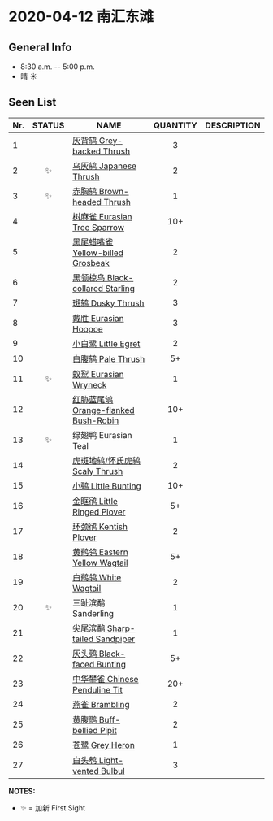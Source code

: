 # 2020-04-12 南汇东滩

## General Info
*  8:30 a.m. -- 5:00 p.m.
*  晴  :sunny:

## Seen List
Nr.|STATUS | NAME                                   | QUANTITY| DESCRIPTION                    |
|--| :--:  |----------------------------------------| :-----: |--------------------------------|
|1||[灰背鸫 Grey-backed Thrush](https://github.com/simonace/My-Birding-Log/blob/master/have-seen-list.md#%E7%81%B0%E8%83%8C%E9%B8%AB-grey-backed-thrush)|3||
|2|:sparkles:|[乌灰鸫 Japanese Thrush](https://github.com/simonace/My-Birding-Log/blob/master/have-seen-list.md#%E4%B9%8C%E7%81%B0%E9%B8%AB-japanese-thrush)|2||
|3|:sparkles:|[赤胸鸫 Brown-headed Thrush](https://github.com/simonace/My-Birding-Log/blob/master/have-seen-list.md#%E8%B5%A4%E8%83%B8%E9%B8%AB-brown-headed-thrush)|1||
|4||[树麻雀 Eurasian Tree Sparrow](https://github.com/simonace/My-Birding-Log/blob/master/have-seen-list.md#%E6%A0%91%E9%BA%BB%E9%9B%80-eurasian-tree-sparrow)|10+||
|5||[黑尾蜡嘴雀 Yellow-billed Grosbeak](https://github.com/simonace/My-Birding-Log/blob/master/have-seen-list.md#%E9%BB%91%E5%B0%BE%E8%9C%A1%E5%98%B4%E9%9B%80-yellow-billed-grosbeak)|2||
|6||[黑领椋鸟 Black-collared Starling](https://github.com/simonace/My-Birding-Log/blob/master/have-seen-list.md#%E9%BB%91%E9%A2%86%E6%A4%8B%E9%B8%9F-black-collared-starling)|2||
|7||[斑鸫 Dusky Thrush](https://github.com/simonace/My-Birding-Log/blob/master/have-seen-list.md#%E6%96%91%E9%B8%AB-dusky-thrush)|3||
|8||[戴胜 Eurasian Hoopoe](https://github.com/simonace/My-Birding-Log/blob/master/have-seen-list.md#%E6%88%B4%E8%83%9C-eurasian-hoopoe)|3||
|9||[小白鹭 Little Egret](https://github.com/simonace/My-Birding-Log/blob/master/have-seen-list.md#%E5%B0%8F%E7%99%BD%E9%B9%AD-little-egret)|2||
|10||[白腹鸫 Pale Thrush](https://github.com/simonace/My-Birding-Log/blob/master/have-seen-list.md#%E7%99%BD%E8%85%B9%E9%B8%AB-pale-thrush)|5+||
|11|:sparkles:|[蚁䴕 Eurasian Wryneck](https://github.com/simonace/My-Birding-Log/blob/master/have-seen-list.md#%E8%9A%81%E4%B4%95-eurasian-wryneck)|1||
|12||[红胁蓝尾鸲 Orange-flanked Bush-Robin](https://github.com/simonace/My-Birding-Log/blob/master/have-seen-list.md#%E7%BA%A2%E8%83%81%E8%93%9D%E5%B0%BE%E9%B8%B2-orange-flanked-bush-robin)|10+||
|13|:sparkles:|绿翅鸭 Eurasian Teal|1||
|14||[虎斑地鸫/怀氏虎鸫 Scaly Thrush](https://github.com/simonace/My-Birding-Log/blob/master/have-seen-list.md#%E8%99%8E%E6%96%91%E5%9C%B0%E9%B8%AB%E6%80%80%E6%B0%8F%E8%99%8E%E9%B8%AB-scaly-thrushwhites-thrush)|2||
|15||[小鹀 Little Bunting](https://github.com/simonace/My-Birding-Log/blob/master/have-seen-list.md#%E5%B0%8F%E9%B9%80-little-bunting)|10+||
|16||[金眶鸻 Little Ringed Plover](https://github.com/simonace/My-Birding-Log/blob/master/have-seen-list.md#%E9%87%91%E7%9C%B6%E9%B8%BB-little-ringed-plover)|5+||
|17||[环颈鸻 Kentish Plover](https://github.com/simonace/My-Birding-Log/blob/master/have-seen-list.md#%E7%8E%AF%E9%A2%88%E9%B8%BB-kentish-plover)|2||
|18||[黄鹡鸰 Eastern Yellow Wagtail](https://github.com/simonace/My-Birding-Log/blob/master/have-seen-list.md#%E9%BB%84%E9%B9%A1%E9%B8%B0-eastern-yellow-wagtail)|5+||
|19||[白鹡鸰 White Wagtail](https://github.com/simonace/My-Birding-Log/blob/master/have-seen-list.md#%E7%99%BD%E9%B9%A1%E9%B8%B0-white-wagtail)|2||
|20|:sparkles:|三趾滨鹬 Sanderling|1||
|21||[尖尾滨鹬 Sharp-tailed Sandpiper](https://github.com/simonace/My-Birding-Log/blob/master/have-seen-list.md#%E5%B0%96%E5%B0%BE%E6%BB%A8%E9%B9%AC-sharp-tailed-sandpiper)|1||
|22||[灰头鹀 Black-faced Bunting](https://github.com/simonace/My-Birding-Log/blob/master/have-seen-list.md#%E7%81%B0%E5%A4%B4%E9%B9%80-black-faced-bunting)|5+||
|23||[中华攀雀 Chinese Penduline Tit](https://github.com/simonace/My-Birding-Log/blob/master/have-seen-list.md#%E4%B8%AD%E5%8D%8E%E6%94%80%E9%9B%80-chinese-penduline-tit)|20+||
|24||[燕雀 Brambling](https://github.com/simonace/My-Birding-Log/blob/master/have-seen-list.md#%E7%87%95%E9%9B%80-brambling)|2||
|25||[黄腹鹨 Buff-bellied Pipit](https://github.com/simonace/My-Birding-Log/blob/master/have-seen-list.md#%E9%BB%84%E8%85%B9%E9%B9%A8-buff-bellied-pipit)|2||
|26||[苍鹭 Grey Heron](https://github.com/simonace/My-Birding-Log/blob/master/have-seen-list.md#%E8%8B%8D%E9%B9%AD-grey-heron)|1||
|27||[白头鹎 Light-vented Bulbul](https://github.com/simonace/My-Birding-Log/blob/master/have-seen-list.md#%E7%99%BD%E5%A4%B4%E9%B9%8E-light-vented-bulbul)|3||

**NOTES:**
- :sparkles: = 加新 First Sight
